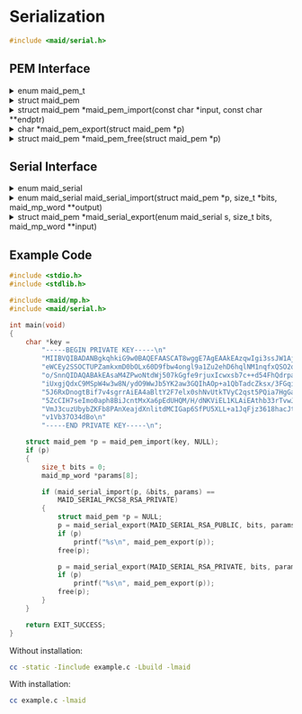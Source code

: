 <!---
 *  This file is part of libmaid
 *
 *  Libmaid is free software; you can redistribute it and/or
 *  modify it under the terms of the GNU Lesser General Public
 *  License as published by the Free Software Foundation; either
 *  version 2.1 of the License, or (at your option) any later version.
 *
 *  Libmaid is distributed in the hope that it will be useful,
 *  but WITHOUT ANY WARRANTY; without even the implied warranty of
 *  MERCHANTABILITY or FITNESS FOR A PARTICULAR PURPOSE.
 *  See the GNU Lesser General Public License for more details.
 *
 *  You should have received a copy of the GNU Lesser General Public
 *  License along with libmaid; if not, see <https://www.gnu.org/licenses/>.
--->

# Serialization

```c
#include <maid/serial.h>
```

## PEM Interface

<details>
<summary>enum maid_pem_t</summary>

| name                 | translation     |
|----------------------|-----------------|
| MAID_PEM_UNKNOWN     | (Unrecognized)  |
| MAID_PEM_PUBLIC_RSA  | RSA PUBLIC KEY  |
| MAID_PEM_PRIVATE_RSA | RSA PRIVATE KEY |
| MAID_PEM_PUBLIC      | PUBLIC KEY      |
| MAID_PEM_PRIVATE     | PRIVATE KEY     |
</details>

<details>
<summary>struct maid_pem</summary>

| field | description         |
|-------|---------------------|
| type  | Type of the header  |
| data  | Pointer to the data |
| size  | Size of the data    |
</details>

<details>
<summary>struct maid_pem *maid_pem_import(const char *input,
                                          const char **endptr)</summary>
Imports data from a PEM string (Skips comments)

### Parameters
| name    | description                   |
|---------|-------------------------------|
| input   | PEM-formatted string          |
| endptr  | Pointer to the last read byte |

### Return value
| case    | description       |
|---------|-------------------|
| Success | struct maid_pem * |
| Failure | NULL              |
</details>

<details>
<summary>char *maid_pem_export(struct maid_pem *p)</summary>
Exports data to a PEM string

### Parameters
| name | description         |
|------|---------------------|
| p    | Data to be exported |

### Return value
| case    | description          |
|---------|----------------------|
| Success | PEM-formatted string |
| Failure | NULL                 |
</details>

<details>
<summary>struct maid_pem *maid_pem_free(struct maid_pem *p)</summary>
Frees a maid_pem struct alocated by the library

### Parameters
| name | description         |
|------|---------------------|
| p    | Struct to be freed  |

### Return value
| case   | description |
|--------|-------------|
| Always | NULL        |

</details>

## Serial Interface

<details>
<summary>enum maid_serial</summary>

| name                          | description           | multiprecision integers                   |
|-------------------------------|-----------------------|-------------------------------------------|
| MAID_SERIAL_UNKNOWN           | (Unrecognized)        |                                           |
| MAID_SERIAL_RSA_PUBLIC        | PKCS1 RSA public key  | N, e                                      |
| MAID_SERIAL_RSA_PRIVATE       | PKCS1 RSA private key | N, e, d, p, q, d % p-1, d % q-1, q^-1 % p |
| MAID_SERIAL_PKCS8_RSA_PUBLIC  | PKCS8 RSA public key  | N, e                                      |
| MAID_SERIAL_PKCS8_RSA_PRIVATE | PKCS8 RSA private key | N, e, d, p, q, d % p-1, d % q-1, q^-1 % p |
</details>

<details>
<summary>enum maid_serial maid_serial_import(struct maid_pem *p, size_t *bits,
                                             maid_mp_word **output)</summary>
Imports a serialized object as ordered multiprecision integers

### Parameters
| name   | description                                     |
|--------|-------------------------------------------------|
| p      | Serialized object                               |
| bits   | Pointer to the bit count in each output integer |
| output | Array to store the output integer               |

### Return value
| case    | description         |
|---------|---------------------|
| Success | Type of the object  |
| Failure | MAID_SERIAL_UNKNOWN |

</details>

<details>
<summary>struct maid_pem *maid_serial_export(enum maid_serial s, size_t bits,
                                             maid_mp_word **input)</summary>
Exports ordered multiprecision integers as a serialized object

### Parameters
| name  | description                                  |
|-------|----------------------------------------------|
| s     | Type of the object                           |
| bits  | Bit count in each input integer              |
| input | Array that stores the input integer          |

### Return value
| case    | description       |
|---------|-------------------|
| Success | Serialized object |
| Failure | NULL              |

</details>

## Example Code

```c
#include <stdio.h>
#include <stdlib.h>

#include <maid/mp.h>
#include <maid/serial.h>

int main(void)
{
    char *key =
        "-----BEGIN PRIVATE KEY-----\n"
        "MIIBVQIBADANBgkqhkiG9w0BAQEFAASCAT8wggE7AgEAAkEAzqwIgi3ssJW1AjCI\n"
        "eWCEy2SSOCTUPZamkxmD0bOLx60D9fbw4ongl9a1Zu2ehD6hqlNM1nqfxQSO2qVX\n"
        "o/SnnQIDAQABAkEAsaM4ZPwoNtdWj507kGgfe9rjuxIcwxsb7c++d54FhQdrpadU\n"
        "iUxgjQdxC9MSpW4w3w8N/ydO9WwJb5YK2aw3GQIhAOp+a1QbTadcZksx/3FGqi6T\n"
        "5J6RxDnogtBif7v4sgrrAiEA4aBltY2F7elx0shNvUtkTVyC2qst5PQia7HgGaqE\n"
        "5ZcCIH7seImo0aph8BiJcntMxXa6pEdUHQM/H/dNKViEL1KLAiEAthb33rTvwJkl\n"
        "VmJ3cuzUbybZKFb8PAnXeajdXnlitdMCIGap6SfPU5XLL+a1JqFjz3618hacJtv2\n"
        "v1Vb37O34dBo\n"
        "-----END PRIVATE KEY-----\n";

    struct maid_pem *p = maid_pem_import(key, NULL);
    if (p)
    {
        size_t bits = 0;
        maid_mp_word *params[8];

        if (maid_serial_import(p, &bits, params) ==
            MAID_SERIAL_PKCS8_RSA_PRIVATE)
        {
            struct maid_pem *p = NULL;
            p = maid_serial_export(MAID_SERIAL_RSA_PUBLIC, bits, params);
            if (p)
                printf("%s\n", maid_pem_export(p));
            free(p);

            p = maid_serial_export(MAID_SERIAL_RSA_PRIVATE, bits, params);
            if (p)
                printf("%s\n", maid_pem_export(p));
            free(p);
        }
    }

    return EXIT_SUCCESS;
}
```

Without installation:
```sh
cc -static -Iinclude example.c -Lbuild -lmaid
```

With installation:
```sh
cc example.c -lmaid
```
